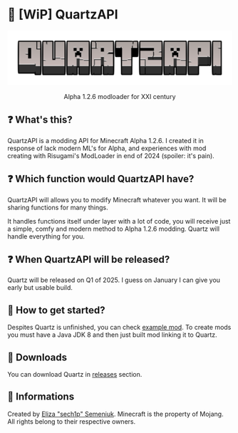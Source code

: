 # 🔧 [WiP] QuartzAPI

![QuartzAPI logo](logo.png)

<p style="text-align: center;">Alpha 1.2.6 modloader for XXI century</p>

## ❓ What's this?

QuartzAPI is a modding API for Minecraft Alpha 1.2.6. I created it in response of lack modern ML's for Alpha, and experiences with mod creating with Risugami's ModLoader in end of 2024 (spoiler: it's pain).

## ❓ Which function would QuartzAPI have?

QuartzAPI will allows you to modify Minecraft whatever you want. It will be sharing functions for many things.

It handles functions itself under layer with a lot of code, you will receive just a simple, comfy and modern method to Alpha 1.2.6 modding. Quartz will handle everything for you.

## ❓ When QuartzAPI will be released?

Quartz will be released on Q1 of 2025. I guess on January I can give you early but usable build.

## 🔧 How to get started?

Despites Quartz is unfinished, you can check [example mod](examples/QuartzMod_ExampleMod). To create mods you must have a Java JDK 8 and then just built mod linking it to Quartz.

## 💾 Downloads

You can download Quartz in [releases](https://github.com/sech1p/QuartzAPI/releases) section.

## 🌸 Informations

Created by [Eliza "sech1p" Semeniuk](https://sech1p.ovh). Minecraft is the property of Mojang. All rights belong to their respective owners.
